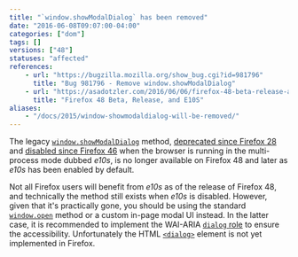 ```yaml
---
title: "`window.showModalDialog` has been removed"
date: "2016-06-08T09:07:00-04:00"
categories: ["dom"]
tags: []
versions: ["48"]
statuses: "affected"
references:
    - url: "https://bugzilla.mozilla.org/show_bug.cgi?id=981796"
      title: "Bug 981796 - Remove window.showModalDialog"
    - url: "https://asadotzler.com/2016/06/06/firefox-48-beta-release-and-e10s/"
      title: "Firefox 48 Beta, Release, and E10S"
aliases:
    - "/docs/2015/window-showmodaldialog-will-be-removed/"
---
```

The legacy [`window.showModalDialog`](https://developer.mozilla.org/en-US/docs/Web/API/Window/showModalDialog) method, [deprecated since Firefox 28](https://www.fxsitecompat.com/en-CA/docs/2013/showmodaldialog-has-been-deprecated/) and [disabled since Firefox 46](https://www.fxsitecompat.com/en-CA/docs/2015/showmodaldialog-has-been-disabled-in-multi-process-firefox/) when the browser is running in the multi-process mode dubbed *e10s*, is no longer available on Firefox 48 and later as *e10s* has been enabled by default.

Not all Firefox users will benefit from *e10s* as of the release of Firefox 48, and technically the method still exists when *e10s* is disabled. However, given that it's practically gone, you should be using the standard [`window.open`](https://developer.mozilla.org/en-US/docs/Web/API/Window/open) method or a custom in-page modal UI instead. In the latter case, it is recommended to implement the WAI-ARIA [`dialog` role](https://developer.mozilla.org/en-US/docs/Web/Accessibility/ARIA/ARIA_Techniques/Using_the_dialog_role) to ensure the accessibility. Unfortunately the HTML [`<dialog>`](https://developer.mozilla.org/en-US/docs/Web/HTML/Element/dialog) element is not yet implemented in Firefox.
